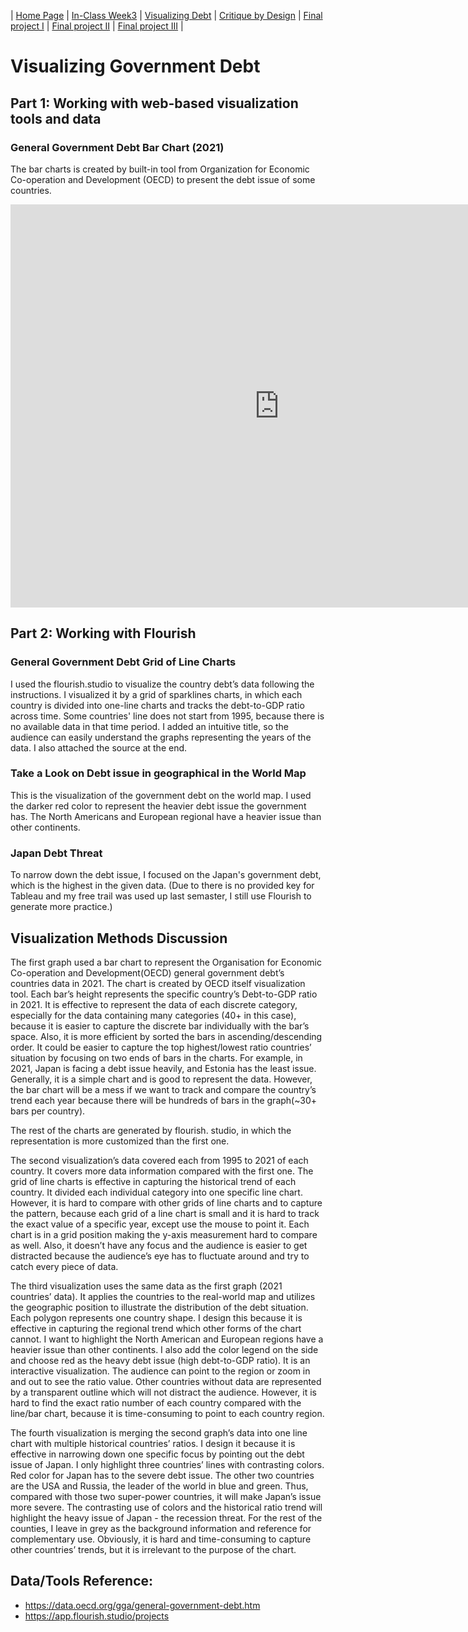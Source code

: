 | [Home Page](https://yicenma.github.io/tswd-portfolio) | [In-Class Week3](Week3-in-class.md) | [Visualizing Debt](visualizing-government-debt) | [Critique by Design](critique-by-design) | [Final project I](final-project-part-one) | [Final project II](final-project-part-two) | [Final project III](final-project-part-three) |

#  Visualizing Government Debt

## Part 1: Working with web-based visualization tools and data
### General Government Debt Bar Chart (2021)

The bar charts is created by built-in tool from Organization for Economic Co-operation and Development (OECD) to present the debt issue of some countries.

<iframe src="https://data.oecd.org/chart/6XSx" width="860" height="645" style="border: 0" mozallowfullscreen="true" webkitallowfullscreen="true" allowfullscreen="true"><a href="https://data.oecd.org/chart/6XSx" target="_blank">OECD Chart: General government debt, Total, % of GDP, Annual, 2021</a></iframe>


## Part 2: Working with Flourish
### General Government Debt Grid of Line Charts 

I used the flourish.studio to visualize the country debt’s data following the instructions. I visualized it by a grid of sparklines charts, in which each country is divided into one-line charts and tracks the debt-to-GDP ratio across time. Some countries' line does not start from 1995, because there is no available data in that time period. I added an intuitive title, so the audience can easily understand the graphs representing the years of the data. I also attached the source at the end.

<div class="flourish-embed flourish-chart" data-src="visualisation/12572192"><script src="https://public.flourish.studio/resources/embed.js"></script></div>

### Take a Look on Debt issue in geographical in the World Map

This is the visualization of the government debt on the world map. I used the darker red color to represent the heavier debt issue the government has. The North Americans and European regional have a heavier issue than other continents.

<div class="flourish-embed flourish-map" data-src="visualisation/12572460"><script src="https://public.flourish.studio/resources/embed.js"></script></div>

### Japan Debt Threat

To narrow down the debt issue, I focused on the Japan's government debt, which is the highest in the given data. (Due to there is no provided key for Tableau and my free trail was used up last semaster, I still use Flourish to generate more practice.)

<div class="flourish-embed flourish-chart" data-src="visualisation/12596946"><script src="https://public.flourish.studio/resources/embed.js"></script></div>

## Visualization Methods Discussion

The first graph used a bar chart to represent the Organisation for Economic Co-operation and Development(OECD) general government debt’s countries data in 2021. The chart is created by OECD itself visualization tool. Each bar’s height represents the specific country’s Debt-to-GDP ratio in 2021. It is effective to represent the data of each discrete category, especially for the data containing many categories (40+ in this case), because it is easier to capture the discrete bar individually with the bar’s space. Also, it is more efficient by sorted the bars in ascending/descending order. It could be easier to capture the top highest/lowest ratio countries’ situation by focusing on two ends of bars in the charts. For example, in 2021, Japan is facing a debt issue heavily, and Estonia has the least issue. Generally, it is a simple chart and is good to represent the data. However, the bar chart will be a mess if we want to track and compare the country’s trend each year because there will be hundreds of bars in the graph(~30+ bars per country).

The rest of the charts are generated by flourish. studio, in which the representation is more customized than the first one.

The second visualization’s data covered each from 1995 to 2021 of each country. It covers more data information compared with the first one. The grid of line charts is effective in capturing the historical trend of each country. It divided each individual category into one specific line chart. However, it is hard to compare with other grids of line charts and to capture the pattern, because each grid of a line chart is small and it is hard to track the exact value of a specific year, except use the mouse to point it. Each chart is in a grid position making the y-axis measurement hard to compare as well. Also, it doesn’t have any focus and the audience is easier to get distracted because the audience’s eye has to fluctuate around and try to catch every piece of data. 

The third visualization uses the same data as the first graph (2021 countries’ data). It applies the countries to the real-world map and utilizes the geographic position to illustrate the distribution of the debt situation. Each polygon represents one country shape. I design this because it is effective in capturing the regional trend which other forms of the chart cannot. I want to highlight the North American and European regions have a heavier issue than other continents. I also add the color legend on the side and choose red as the heavy debt issue (high debt-to-GDP ratio). It is an interactive visualization. The audience can point to the region or zoom in and out to see the ratio value. Other countries without data are represented by a transparent outline which will not distract the audience. However, it is hard to find the exact ratio number of each country compared with the line/bar chart, because it is time-consuming to point to each country region.

The fourth visualization is merging the second graph’s data into one line chart with multiple historical countries’ ratios. I design it because it is effective in narrowing down one specific focus by pointing out the debt issue of Japan. I only highlight three countries’ lines with contrasting colors. Red color for Japan has to the severe debt issue. The other two countries are the USA and Russia, the leader of the world in blue and green. Thus, compared with those two super-power countries, it will make Japan’s issue more severe. The contrasting use of colors and the historical ratio trend will highlight the heavy issue of Japan - the recession threat. For the rest of the counties, I leave in grey as the background information and reference for complementary use. Obviously, it is hard and time-consuming to capture other countries’ trends, but it is irrelevant to the purpose of the chart.

## Data/Tools Reference:
- https://data.oecd.org/gga/general-government-debt.htm
- https://app.flourish.studio/projects
